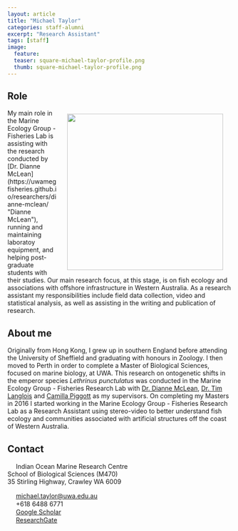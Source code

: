 ```yaml
---
layout: article
title: "Michael Taylor"
categories: staff-alumni
excerpt: "Research Assistant"
tags: [staff]
image:
  feature: 
  teaser: square-michael-taylor-profile.png
  thumb: square-michael-taylor-profile.png
---
```

## Role 
<img src='/images/square-michael-taylor-profile.png' align='right' width="350" hspace="20" vspace="10">
My main role in the Marine Ecology Group - Fisheries Lab is assisting with the research conducted by [Dr. Dianne McLean](https://uwamegfisheries.github.io/researchers/dianne-mclean/ "Dianne McLean"), running and maintaining laboratoy equipment, and helping post-graduate students with their studies. Our main research focus, at this stage, is on fish ecology and associations with offshore infrastructure in Western Australia. As a research assistant my responsibilities include field data collection, video and statistical analysis, as well as assisting in the writing and publication of research. 

## About me
Originally from Hong Kong, I grew up in southern England before attending the University of Sheffield and graduating with honours in Zoology. I then moved to Perth in order to complete a Master of Biological Sciences, focused on marine biology, at UWA. This research on ontogenetic shifts in the emperor species *Lethrinus punctulatus* was conducted in the Marine Ecology Group - Fisheries Research Lab with [Dr. Dianne McLean](https://uwamegfisheries.github.io/researchers/dianne-mclean/ "Dianne McLean"), [Dr. Tim Langlois](https://uwamegfisheries.github.io/researchers/tim-langlois/ "Tim Langlois") and [Camilla Piggott](https://uwamegfisheries.github.io/students/camilla-piggott/ "Camilla Piggott") as my supervisors. On completing my Masters in 2016 I started working in the Marine Ecology Group - Fisheries Research Lab as a Research Assistant using stereo-video to better understand fish ecology and communities associated with artificial structures off the coast of Western Australia.

## Contact
<img src='/images/icons/building-regular.svg' width="15px"> Indian Ocean Marine Research Centre<br>
School of Biological Sciences (M470)<br>
35 Stirling Highway, Crawley WA 6009</p>

<img src='/images/icons/envelope-regular.svg' width="15px"> <a href="mailto:michael.taylor@uwa.edu.au"> michael.taylor@uwa.edu.au</a><br>
<img src='/images/icons/phone-solid.svg' width="15px"> +618 6488 6771  <br>
<img src='/images/icons/google-brands.svg' width="15px"> <a href="https://scholar.google.com.au/citations?hl=en&user=Fs-k9mEAAAAJ">Google Scholar</a><br>
<img src='/images/icons/researchgate-brands.svg' width="15px"> <a href="https://www.researchgate.net/profile/Michael_Taylor109"> ResearchGate</a><br>
